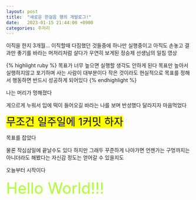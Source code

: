 ```yaml
---
layout: post
title:  "새로운 한걸음 행의 개발로그!"
date:   2023-01-15 21:44:00 +0900
categories: 주저리
---
```

이직을 한지 3개월... 이직할때 다짐했던 것들중에 하나만 실행중이고 아직도 손놓고 결과만 좋기를 바라는 머저리처럼 살다가 우연히 보게된 정승제 선생님의 일침 영상

{% highlight ruby %}
목표가 너무 높으면 실행할 생각도 안하게 된다
목표만 높아서 실행하지않고 포기하며 사는 사람이 대부분이다
작은 것이라도 현실적으로 목표를 정해서 행동하면 반드시 성공하게 되어있다
{% endhighlight %}

나는 머리가 멍해졌다

게으르게 누워서 입에 떡이 들어오길 바라는 나를 보며 반성했다 달라지자 마음먹었다

<span style="font-size:200%;background-color:yellow;color:black">무조건 일주일에 1커밋 하자</span>

목표를 잡았다

물론 작심삼일에 끝날수도 있다 하지만 그래두 꾸준하게 나아가면 언젠가는 구멍까지는 아니더라도 해봤다는 자신감 정도는 얻어갈 수 있을지도

오늘부터 시작이다

<span style="font-size:300%;color:greenyellow">Hello World!!!</span>